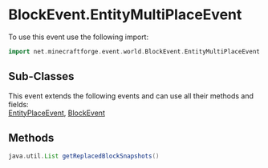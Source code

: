 # BlockEvent.EntityMultiPlaceEvent

To use this event use the following import:
```groovy
import net.minecraftforge.event.world.BlockEvent.EntityMultiPlaceEvent
```

## Sub-Classes
This event extends the following events and can use all their methods and fields: <br>
[EntityPlaceEvent](entity_place_event.md), [BlockEvent](block_event.md)

## Methods
```groovy
java.util.List getReplacedBlockSnapshots()
```
